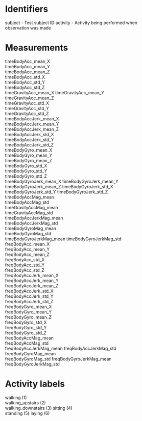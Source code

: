 # Identifiers
subject - Test subject ID
activity - Activity being performed when observation was made

# Measurements
timeBodyAcc_mean_X    
timeBodyAcc_mean_Y      
timeBodyAcc_mean_Z      
timeBodyAcc_std_X       
timeBodyAcc_std_Y        
timeBodyAcc_std_Z       
timeGravityAcc_mean_X
timeGravityAcc_mean_Y    
timeGravityAcc_mean_Z    
timeGravityAcc_std_X   
timeGravityAcc_std_Y     
timeGravityAcc_std_Z     
timeBodyAccJerk_mean_X  
timeBodyAccJerk_mean_Y   
timeBodyAccJerk_mean_Z  
timeBodyAccJerk_std_X   
timeBodyAccJerk_std_Y    
timeBodyAccJerk_std_Z    
timeBodyGyro_mean_X     
timeBodyGyro_mean_Y      
timeBodyGyro_mean_Z      
timeBodyGyro_std_X     
timeBodyGyro_std_Y       
timeBodyGyro_std_Z       
timeBodyGyroJerk_mean_X
timeBodyGyroJerk_mean_Y 
timeBodyGyroJerk_mean_Z 
timeBodyGyroJerk_std_X 
timeBodyGyroJerk_std_Y 
timeBodyGyroJerk_std_Z   
timeBodyAccMag_mean     
timeBodyAccMag_std    
timeGravityAccMag_mean   
timeGravityAccMag_std  
timeBodyAccJerkMag_mean  
timeBodyAccJerkMag_std   
timeBodyGyroMag_mean    
timeBodyGyroMag_std  
timeBodyGyroJerkMag_mean 
timeBodyGyroJerkMag_std 
freqBodyAcc_mean_X       
freqBodyAcc_mean_Y       
freqBodyAcc_mean_Z      
freqBodyAcc_std_X        
freqBodyAcc_std_Y        
freqBodyAcc_std_Z   
freqBodyAccJerk_mean_X   
freqBodyAccJerk_mean_Y   
freqBodyAccJerk_mean_Z  
freqBodyAccJerk_std_X    
freqBodyAccJerk_std_Y    
freqBodyAccJerk_std_Z   
freqBodyGyro_mean_X      
freqBodyGyro_mean_Y      
freqBodyGyro_mean_Z     
freqBodyGyro_std_X       
freqBodyGyro_std_Y       
freqBodyGyro_std_Z      
freqBodyAccMag_mean      
freqBodyAccMag_std   
freqBodyAccJerkMag_mean 
freqBodyAccJerkMag_std   
freqBodyGyroMag_mean     
freqBodyGyroMag_std 
freqBodyGyroJerkMag_mean
freqBodyGyroJerkMag_std

# Activity labels
walking (1)    
walking_upstairs (2)  
walking_downstairs (3)
sitting (4)       
standing (5)
laying (6)
